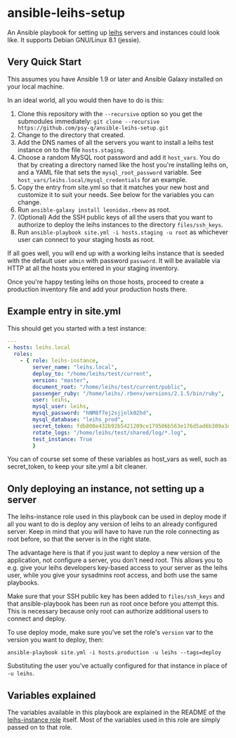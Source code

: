 # ansible-leihs-setup

An Ansible playbook for setting up [leihs](http://github.com/zhdk/leihs) servers and instances could look like. It supports Debian GNU/Linux 8.1 (jessie).

## Very Quick Start

This assumes you have Ansible 1.9 or later and Ansible Galaxy installed on your local machine.

In an ideal world, all you would then have to do is this:

 1. Clone this repository with the `--recursive` option so you get the submodules immediately: `git clone --recursive https://github.com/psy-q/ansible-leihs-setup.git`
 1. Change to the directory that created.
 1. Add the DNS names of all the servers you want to install a leihs test instance on to the file `hosts.staging`.
 1. Choose a random MySQL root password and add it `host_vars`. You do that by creating a directory named like the host you're installing leihs on, and a YAML file that sets the `mysql_root_password` variable. See `host_vars/leihs.local/mysql_credentials` for an example.
 1. Copy the entry from site.yml so that it matches your new host and customize it to suit your needs. See below for the variables you can change.
 1. Run `ansible-galaxy install leonidas.rbenv` as root.
 1. (Optional) Add the SSH public keys of all the users that you want to authorize to deploy the leihs instances to the directory `files/ssh_keys`.
 1. Run `ansible-playbook site.yml -i hosts.staging -u root` as whichever user can connect to your staging hosts as root.

If all goes well, you will end up with a working leihs instance that is seeded with the default user `admin` with password `password`. It will be available via HTTP at all the hosts you entered in your staging inventory.

Once you're happy testing leihs on those hosts, proceed to create a production inventory file and add your production hosts there.

## Example entry in site.yml

This should get you started with a test instance:


```yaml
---
- hosts: leihs.local
  roles:
    - { role: leihs-instance,
        server_name: "leihs.local",
        deploy_to: "/home/leihs/test/current",
        version: "master",
        document_root: "/home/leihs/test/current/public",
        passenger_ruby: "/home/leihs/.rbenv/versions/2.1.5/bin/ruby",
        user: leihs,
        mysql_user: leihs,
        mysql_password: "hNM8f7ej2sjjnlk02hd",
        mysql_database: "leihs_prod",
        secret_token: fdb800e432b92b5421209ce179506b563e176d5ad6b309a3dd6c882c0563f60b206a4eeab26ada269ad3b7c5ca4d357611d387fe13a8572964123ea16cfe9d0a,
        rotate_logs: "/home/leihs/test/shared/log/*.log",
        test_instance: True
        }
```

You can of course set some of these variables as host_vars as well, such as secret_token, to keep your site.yml a bit cleaner.


## Only deploying an instance, not setting up a server

The leihs-instance role used in this playbook can be used in deploy mode if all you want to do is deploy any version of leihs to an already configured server. Keep in mind that you will have to have run the role connecting as root before, so that the server is in the right state.

The advantage here is that if you just want to deploy a new version of the application, not configure a server, you don't need root. This allows you to e.g. give your leihs developers key-based access to your server as the leihs user, while you give your sysadmins root access, and both use the same playbooks.

Make sure that your SSH public key has been added to `files/ssh_keys` and that ansible-playbook has been run as root once before you attempt this. This is necessary because only root can authorize additional users to connect and deploy.

To use deploy mode, make sure you've set the role's `version` var to the version you want to deploy, then:

    ansible-playbook site.yml -i hosts.production -u leihs --tags=deploy

Substituting the user you've actually configured for that instance in place of `-u leihs`.

## Variables explained

The variables available in this playbook are explained in the README of the [leihs-instance role](https://github.com/psy-q/ansible-leihs-instance) itself. Most of the variables used in this role are simply passed on to that role.
